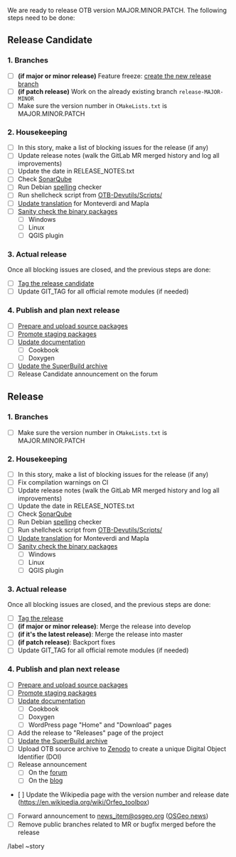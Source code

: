 We are ready to release OTB version MAJOR.MINOR.PATCH. The following steps need to be done:

## Release Candidate

### 1. Branches

* [ ] **(if major or minor release)** Feature freeze: [create the new release branch](https://gitlab.orfeo-toolbox.org/orfeotoolbox/otb/wikis/Help-for-release-actions#create-release-branch)
* [ ] **(if patch release)** Work on the already existing branch `release-MAJOR-MINOR`
* [ ] Make sure the version number in `CMakeLists.txt` is MAJOR.MINOR.PATCH

### 2. Housekeeping
* [ ] In this story, make a list of blocking issues for the release (if any)
* [ ] Update release notes (walk the GitLab MR merged history and log all improvements)
* [ ] Update the date in RELEASE_NOTES.txt
* [ ] Check [SonarQube](https://sonar.orfeo-toolbox.org/dashboard?id=orfeotoolbox-otb)
* [ ] Run Debian [spelling](https://gitlab.orfeo-toolbox.org/orfeotoolbox/otb/wikis/Help-for-release-actions#spelling-check) checker
* [ ] Run shellcheck script from [OTB-Devutils/Scripts/](https://gitlab.orfeo-toolbox.org/orfeotoolbox/otb-devutils/blob/master/Scripts/run_shellcheck.sh)
* [ ] [Update translation](https://gitlab.orfeo-toolbox.org/orfeotoolbox/otb/wikis/Help-for-release-actions#translation-for-monteverdi-mapla) for Monteverdi and Mapla
* [ ] [Sanity check the binary packages](https://gitlab.orfeo-toolbox.org/orfeotoolbox/otb/wikis/Help-for-release-actions#standalone-packages-sanity-check)
    * [ ] Windows
    * [ ] Linux
    * [ ] QGIS plugin

### 3. Actual release

Once all blocking issues are closed, and the previous steps are done:
* [ ] [Tag the release candidate](https://gitlab.orfeo-toolbox.org/orfeotoolbox/otb/wikis/Help-for-release-actions#release-tag)
* [ ] Update GIT_TAG for all official remote modules (if needed)

### 4. Publish and plan next release
* [ ]   [Prepare and upload source packages](https://gitlab.orfeo-toolbox.org/orfeotoolbox/otb/wikis/Help-for-release-actions#prepare-and-upload-source-packages)
* [ ]   [Promote staging packages](https://gitlab.orfeo-toolbox.org/orfeotoolbox/otb/wikis/Help-for-release-actions#promote-staging-packages)
* [ ]   [Update documentation](https://gitlab.orfeo-toolbox.org/orfeotoolbox/otb/wikis/Help-for-release-actions#update-documentation)
    * [ ] Cookbook
    * [ ] Doxygen
* [ ] [Update the SuperBuild archive](https://gitlab.orfeo-toolbox.org/orfeotoolbox/otb/wikis/Help-for-release-actions#superbuild-archive)
* [ ] Release Candidate announcement on the forum

## Release

### 1. Branches

* [ ] Make sure the version number in `CMakeLists.txt` is MAJOR.MINOR.PATCH

### 2. Housekeeping
* [ ] In this story, make a list of blocking issues for the release (if any)
* [ ] Fix compilation warnings on CI
* [ ] Update release notes (walk the GitLab MR merged history and log all improvements)
* [ ] Update the date in RELEASE_NOTES.txt
* [ ] Check [SonarQube](https://sonar.orfeo-toolbox.org/dashboard?id=orfeotoolbox-otb)
* [ ] Run Debian [spelling](https://gitlab.orfeo-toolbox.org/orfeotoolbox/otb/wikis/Help-for-release-actions#spelling-check) checker
* [ ] Run shellcheck script from [OTB-Devutils/Scripts/](https://gitlab.orfeo-toolbox.org/orfeotoolbox/otb-devutils/blob/master/Scripts/run_shellcheck.sh)
* [ ] [Update translation](https://gitlab.orfeo-toolbox.org/orfeotoolbox/otb/wikis/Help-for-release-actions#translation-for-monteverdi-mapla) for Monteverdi and Mapla
* [ ] [Sanity check the binary packages](https://gitlab.orfeo-toolbox.org/orfeotoolbox/otb/wikis/Help-for-release-actions#standalone-packages-sanity-check)
    * [ ] Windows
    * [ ] Linux
    * [ ] QGIS plugin

### 3. Actual release

Once all blocking issues are closed, and the previous steps are done:
* [ ] [Tag the release](https://gitlab.orfeo-toolbox.org/orfeotoolbox/otb/wikis/Help-for-release-actions#release-tag)
* [ ] **(if major or minor release)**: Merge the release into develop
* [ ] **(if it's the latest release)**: Merge the release into master
* [ ] **(if patch release)**: Backport fixes
* [ ] Update GIT_TAG for all official remote modules (if needed)

### 4. Publish and plan next release
* [ ]   [Prepare and upload source packages](https://gitlab.orfeo-toolbox.org/orfeotoolbox/otb/wikis/Help-for-release-actions#prepare-and-upload-source-packages)
* [ ]   [Promote staging packages](https://gitlab.orfeo-toolbox.org/orfeotoolbox/otb/wikis/Help-for-release-actions#promote-staging-packages)
* [ ]   [Update documentation](https://gitlab.orfeo-toolbox.org/orfeotoolbox/otb/wikis/Help-for-release-actions#update-documentation)
    * [ ] Cookbook
    * [ ] Doxygen
    * [ ] WordPress page "Home" and "Download" pages
* [ ] Add the release to "Releases" page of the project
* [ ] [Update the SuperBuild archive](https://gitlab.orfeo-toolbox.org/orfeotoolbox/otb/wikis/Help-for-release-actions#superbuild-archive)
* [ ] Upload OTB source archive to [Zenodo](https://zenodo.org/) to create a unique Digital Object Identifier (DOI)
* [ ] Release announcement
    * [ ] On the [forum](https://forum.orfeo-toolbox.org/)
    * [ ] On the [blog](https://www.orfeo-toolbox.org/blog/)
* [ ] Update the Wikipedia page with the version number and release date (https://en.wikipedia.org/wiki/Orfeo_toolbox)
* [ ] Forward announcement to news_item@osgeo.org ([OSGeo news](https://www.osgeo.org/foundation-news/))
* [ ] Remove public branches related to MR or bugfix merged before the release

/label ~story

